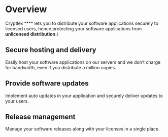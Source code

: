 # Overview

Cryptlex **** lets you to distribute your software applications securely to licensed users, hence protecting your software applications from **unlicensed distribution.**\


## **Secure hosting and delivery**

Easily host your software applications on our servers and we don’t charge for bandwidth, even if you distribute a million copies.

## **Provide software updates**

Implement auto updates in your application and securely deliver updates to your users.

## **Release management**

Manage your software releases along with your licenses in a single place.
